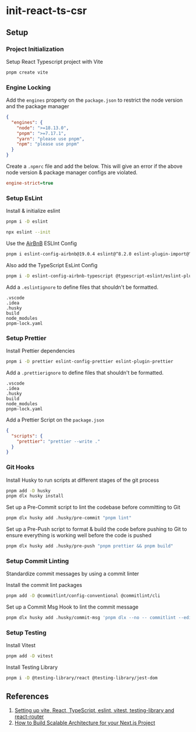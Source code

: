 # init-react-ts-csr

## Setup

### Project Initialization

Setup React Typescript project with Vite

```bash
pnpm create vite
```

### Engine Locking

Add the `engines` property on the `package.json` to restrict the node version and the package manager

```json
{
  "engines": {
    "node": ">=18.13.0",
    "pnpm": ">=7.17.1",
    "yarn": "please use pnpm",
    "npm": "please use pnpm"
  }
}
```

Create a `.npmrc` file and add the below. This will give an error if the above node version & package manager configs
are violated.

```ini
engine-strict=true
```

### Setup EsLint

Install & initialize eslint

```bash
pnpm i -D eslint

npx eslint --init
```

Use the [AirBnB](https://github.com/airbnb/javascript) ESLInt Config

```bash
pnpm i eslint-config-airbnb@19.0.4 eslint@^8.2.0 eslint-plugin-import@^2.25.3 eslint-plugin-jsx-a11y@^6.5.1 eslint-plugin-react@^7.28.0 eslint-plugin-react-hooks@^4.3.0 --save-dev
```

Also add the TypeScript EsLint Config

```bash
pnpm i -D eslint-config-airbnb-typescript @typescript-eslint/eslint-plugin@^5.13.0 @typescript-eslint/parser@^5.0.0
```

Add a `.eslintignore` to define files that shouldn't be formatted.

```ignore
.vscode
.idea
.husky
build
node_modules
pnpm-lock.yaml
```

### Setup Prettier

Install Prettier dependencies

```bash
pnpm i -D prettier eslint-config-prettier eslint-plugin-prettier
```

Add a `.prettierignore` to define files that shouldn't be formatted.

```prettier
.vscode
.idea
.husky
build
node_modules
pnpm-lock.yaml
```

Add a Prettier Script on the `package.json`

```json
{
  "scripts": {
    "prettier": "prettier --write ."
  }
}
```

### Git Hooks

Install Husky to run scripts at different stages of the git process

```bash
pnpm add -D husky
pnpm dlx husky install
```

Set up a Pre-Commit script to lint the codebase before committing to Git

```bash
pnpm dlx husky add .husky/pre-commit "pnpm lint"
```

Set up a Pre-Push script to format & build the code before pushing to Git to ensure everything is working well before
the code is pushed

```bash
pnpm dlx husky add .husky/pre-push "pnpm prettier && pnpm build"
```

### Setup Commit Linting

Standardize commit messages by using a commit linter

Install the commit lint packages

```bash
pnpm add -D @commitlint/config-conventional @commitlint/cli
```

Set up a Commit Msg Hook to lint the commit message

```bash
pnpm dlx husky add .husky/commit-msg 'pnpm dlx --no -- commitlint --edit "$1"'
```

### Setup Testing

Install Vitest

```bash
pnpm add -D vitest
```

Install Testing Library

```bash
pnpm i -D @testing-library/react @testing-library/jest-dom
```

## References

1. [Setting up vite, React, TypeScript, eslint, vitest, testing-library and react-router](https://www.youtube.com/watch?v=cchqeWY0Nak&list=WL&index=6&t=216s)
2. [How to Build Scalable Architecture for your Next.js Project](https://www.youtube.com/watch?v=Iu5aZDqZt8E)
